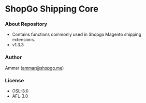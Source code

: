 # ShopGo Shipping Core #

### About Repository ###

* Contains functions commonly used in Shopgo Magento shipping extensions.
* v1.3.3

### Author ###

Ammar (<ammar@shopgo.me>)

### License ###

* OSL-3.0
* AFL-3.0
